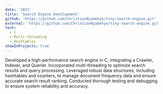 ```yaml
---
date: '2022'
title: 'Search Engine Development'
github: 'https://github.com/ChristianNyamekye/tiny-search-engine.git'
external: 'https://github.com/ChristianNyamekye/tiny-search-engine.git'
tech:
  - C
  - Multi-threading
  - Hashtables
showInProjects: true
---
```


Developed a high-performance search engine in C, integrating a Crawler, Indexer, and Querier. Incorporated multi-threading to optimize search results and query processing. Leveraged robust data structures, including hashtables and counters, to manage document frequency data and ensure accurate search result ranking. Conducted thorough testing and debugging to ensure system reliability and accuracy.
